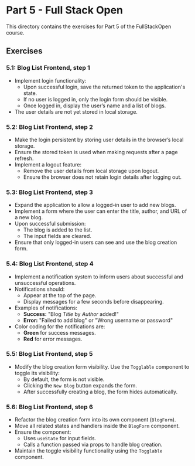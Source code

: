 # Part 5 - Full Stack Open

This directory contains the exercises for Part 5 of the FullStackOpen course.

## Exercises

### 5.1: Blog List Frontend, step 1
- Implement login functionality:
  - Upon successful login, save the returned token to the application's state.
  - If no user is logged in, only the login form should be visible.
  - Once logged in, display the user’s name and a list of blogs.
- The user details are not yet stored in local storage.

### 5.2: Blog List Frontend, step 2
- Make the login persistent by storing user details in the browser’s local storage.
- Ensure the stored token is used when making requests after a page refresh.
- Implement a logout feature:
  - Remove the user details from local storage upon logout.
  - Ensure the browser does not retain login details after logging out.

### 5.3: Blog List Frontend, step 3
- Expand the application to allow a logged-in user to add new blogs.
- Implement a form where the user can enter the title, author, and URL of a new blog.
- Upon successful submission:
  - The blog is added to the list.
  - The input fields are cleared.
- Ensure that only logged-in users can see and use the blog creation form.

### 5.4: Blog List Frontend, step 4
- Implement a notification system to inform users about successful and unsuccessful operations.
- Notifications should:
  - Appear at the top of the page.
  - Display messages for a few seconds before disappearing.
- Examples of notifications:
  - **Success:** "Blog *Title* by *Author* added!"
  - **Error:** "Failed to add blog" or "Wrong username or password"
- Color coding for the notifications are:
  - **Green** for success messages.
  - **Red** for error messages.

### 5.5: Blog List Frontend, step 5
- Modify the blog creation form visibility. Use the `Togglable` component to toggle its visibility:
  - By default, the form is not visible.
  - Clicking the `New Blog` button expands the form.
  - After successfully creating a blog, the form hides automatically.

### 5.6: Blog List Frontend, step 6
- Refactor the blog creation form into its own component (`BlogForm`).
- Move all related states and handlers inside the `BlogForm` component.
- Ensure the component:
  - Uses `useState` for input fields.
  - Calls a function passed via props to handle blog creation.
- Maintain the toggle visibility functionality using the `Togglable` component.

